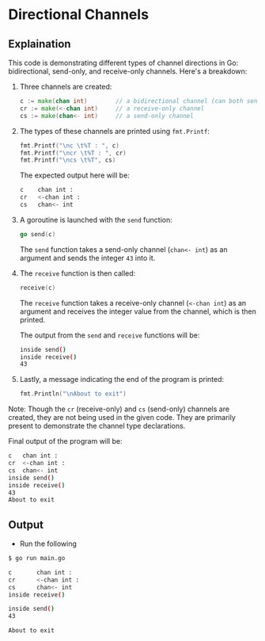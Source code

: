 # Directional Channels

## Explaination

This code is demonstrating different types of channel directions in Go: bidirectional, send-only, and receive-only channels. Here's a breakdown:

1. Three channels are created:

   ```go
   c := make(chan int)        // a bidirectional channel (can both send and receive)
   cr := make(<-chan int)     // a receive-only channel
   cs := make(chan<- int)     // a send-only channel
   ```

2. The types of these channels are printed using `fmt.Printf`:

   ```go
   fmt.Printf("\nc \t%T : ", c)
   fmt.Printf("\ncr \t%T : ", cr)
   fmt.Printf("\ncs \t%T", cs)
   ```

   The expected output here will be:

   ```bash
   c 	chan int : 
   cr 	<-chan int : 
   cs 	chan<- int
   ```

3. A goroutine is launched with the `send` function:

   ```go
   go send(c)
   ```

   The `send` function takes a send-only channel (`chan<- int`) as an argument and sends the integer `43` into it. 

4. The `receive` function is then called:

   ```go
   receive(c)
   ```

   The `receive` function takes a receive-only channel (`<-chan int`) as an argument and receives the integer value from the channel, which is then printed.

   The output from the `send` and `receive` functions will be:

   ```bash
   inside send()
   inside receive()
   43
   ```

5. Lastly, a message indicating the end of the program is printed:

   ```go
   fmt.Println("\nAbout to exit")
   ```

Note: Though the `cr` (receive-only) and `cs` (send-only) channels are created, they are not being used in the given code. They are primarily present to demonstrate the channel type declarations.

Final output of the program will be:

```bash
c 	chan int : 
cr 	<-chan int : 
cs 	chan<- int
inside send()
inside receive()
43
About to exit
```

## Output

- Run the following

```bash
$ go run main.go

c       chan int : 
cr      <-chan int : 
cs      chan<- int
inside receive()

inside send()
43

About to exit
```

